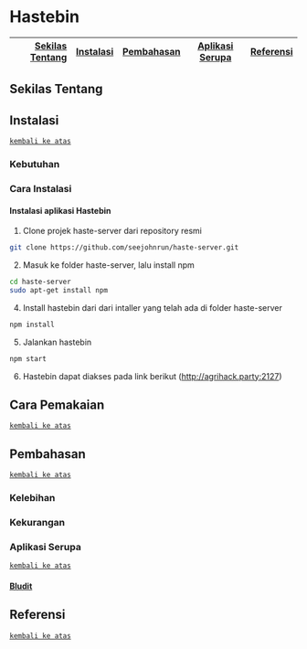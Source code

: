 # Hastebin

[Sekilas Tentang](#sekilas-tentang) | [Instalasi](#instalasi) | [Pembahasan](#pembahasan) | [Aplikasi Serupa](#aplikasi-serupa) | [Referensi](#referensi)
---:|:---:|:---:|:---:|:---:

## Sekilas Tentang


## Instalasi
[`kembali ke atas`](#chyrp-lite)
### Kebutuhan

### Cara Instalasi


#### Instalasi aplikasi Hastebin

1. Clone projek haste-server dari repository resmi
```bash
git clone https://github.com/seejohnrun/haste-server.git
```
2. Masuk ke folder haste-server, lalu install npm
```bash
cd haste-server
sudo apt-get install npm
```
4. Install hastebin dari dari intaller yang telah ada di folder haste-server
```bash
npm install
```
5. Jalankan hastebin
```bash
npm start
```
6. Hastebin dapat diakses pada link berikut (http://agrihack.party:2127)

## Cara Pemakaian
[`kembali ke atas`](#chyrp-lite)

## Pembahasan
[`kembali ke atas`](#chyrp-lite)
### Kelebihan


### Kekurangan

### Aplikasi Serupa
[`kembali ke atas`](#chyrp-lite)
#### [Bludit](https://github.com/dignajar/bludit) 

## Referensi
[`kembali ke atas`](#chyrp-lite)
